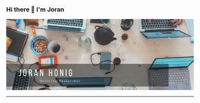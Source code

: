 ### Hi there 👋 I'm Joran

![Banner](https://raw.githubusercontent.com/JoranHonig/JoranHonig/master/cover.png)

---
### 
<!--
**JoranHonig/JoranHonig** is a ✨ _special_ ✨ repository because its `README.md` (this file) appears on your GitHub profile.

Here are some ideas to get you started:

- 🔭 I’m currently working on ...
- 🌱 I’m currently learning ...
- 👯 I’m looking to collaborate on ...
- 🤔 I’m looking for help with ...
- 💬 Ask me about ...
- 📫 How to reach me: ...
- 😄 Pronouns: ...
- ⚡ Fun fact: ...
-->
